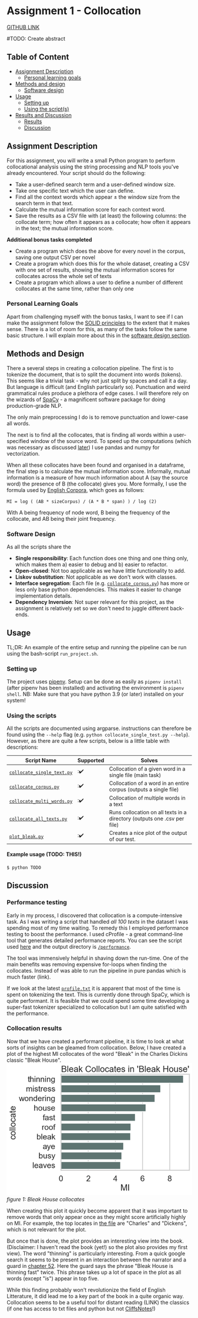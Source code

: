 # Assignment 1 - Collocation
[GITHUB LINK](https://github.com/Rysias/cds-assignments/tree/main/language-assignments/language-a1)


#TODO: Create abstract 


## Table of Content
- [Assignment Description](#assignment-description)
    * [Personal learning goals](#personal-learning-goals)
- [Methods and design](#methods-and-design)
    * [Software design](#software-design)
- [Usage](#usage)
    * [Setting up](#setting-up)
    * [Using the script(s)](#using-the-scripts)
- [Results and Discussion](#results-and-discussion)
    * [Results](#results)
    * [Discussion](#discussion)

## Assignment Description
For this assignment, you will write a small Python program to perform collocational analysis using the string processing and NLP tools you've already encountered. Your script should do the following:

- Take a user-defined search term and a user-defined window size.
- Take one specific text which the user can define.
- Find all the context words which appear ± the window size from the search term in that text.
- Calculate the mutual information score for each context word.
- Save the results as a CSV file with (at least) the following columns: the collocate term; how often it appears as a collocate; how often it appears in the text; the mutual information score.

**Additional bonus tasks completed**
- Create a program which does the above for every novel in the corpus, saving one output CSV per novel
- Create a program which does this for the whole dataset, creating a CSV with one set of results, showing the mutual information scores for collocates across the whole set of texts
- Create a program which allows a user to define a number of different collocates at the same time, rather than only one

### Personal Learning Goals
Apart from challenging myself with the bonus tasks, I want to see if I can make the assignment follow the  [SOLID principles](https://www.digitalocean.com/community/conceptual_articles/s-o-l-i-d-the-first-five-principles-of-object-oriented-design) to the extent that it makes sense. There is a lot of room for this, as many of the tasks follow the same basic structure. I will explain more about this in the [software design section](#software-design). 

## Methods and Design
There a several steps in creating a collocation pipeline. The first is to tokenize the document, that is to split the document into words (tokens). This seems like a trivial task - why not just split by spaces and call it a day. But language is difficult (and English particularly so). Punctuation and weird grammatical rules produce a plethora of edge cases. I will therefore rely on the wizards of [SpaCy](spacy.io) - a magnificent software package for doing production-grade NLP. 

The only main preprocessing I do is to remove punctuation and lower-case all words. 

The next is to find all the collocates, that is finding all words within a user-specified window of the source word. To speed up the computations (which was necessary as discussed [later](#performance-testing)) I use pandas and numpy for vectorization.

When all these collocates have been found and organised in a dataframe, the final step is to calculate the mutual information score. Informally, mutual information is a measure of how much information about A (say the source word) the presence of B (the collocate) gives you. More formally, I use the formula used by [English Corpora](https://www.english-corpora.org/mutualInformation.asp), which goes as follows: 

```
MI = log ( (AB * sizeCorpus) / (A * B * span) ) / log (2)
```

With A being frequency of node word, B being the frequency of the collocate, and AB being their joint frequency. 

### Software Design
As all the scripts share the 

- **Single responsibility**: Each function does one thing and one thing only, which makes them a) easier to debug and b) easier to refactor.
- **Open-closed**: Not too applicable as we have little functionality to add.
- **Liskov substitution**: Not applicable as we don't work with classes. 
- **Interface segregation**: Each file (e.g. [`collocate_corpus.py`](./collocate_corpus.py)) has more or less only base python dependencies. This makes it easier to change implementation details.
- **Dependency Inversion**: Not super relevant for this project, as the assignment is relatively set so we don't need to juggle different back-ends.

## Usage 
TL;DR: An example of the entire setup and running the pipeline can be run using the bash-script `run_project.sh`. 

### Setting up
The project uses [pipenv](https://pipenv-fork.readthedocs.io/en/latest/basics.html). Setup can be done as easily as `pipenv install` (after pipenv has been installed) and activating the environment is `pipenv shell`. NB: Make sure that you have python 3.9 (or later) installed on your system!

### Using the scripts 
All the scripts are documented using argparse. instructions can therefore be found using the `--help` flag (e.g. `python collocate_single_test.py --help`). However, as there are quite a few scripts, below is a little table with descriptions: 


Script Name | Supported | Solves 
---- | ---- | ---- 
[`collocate_single_text.py`](./collocate_single_text.py) | ::heavy_check_mark: | Collocation of a given word in a single file (main task) 
[`collocate_corpus.py`](./collocate_corpus.py) | ::heavy_check_mark: | Collocation of a word in an entire corpus (outputs a single file)
[`collocate_multi_words.py`](./collocate_corpus.py) | ::heavy_check_mark: | Collocation of multiple words in a text
[`collocate_all_texts.py`](./collocate_all_texts.py) | ::heavy_check_mark: | Runs collocation on all texts in a directory (outputs one .csv per file)
[`plot_bleak.py`](./collocate_all_texts.py) | ::heavy_check_mark: | Creates a nice plot of the output of our test.

#### Example usage (TODO: THIS!)
```console
$ python TODO
```

## Discussion
### Performance testing
Early in my process, I discovered that collocation is a compute-intensive task. As I was writing a script that handled _all 100 texts_ in the dataset I was spending most of my time waiting. To remedy this I employed performance testing to boost the performance. I used cProfile - a great command-line tool that generates detailed performance reports. You can see the script used [here](./profile_collocate.sh) and the output directory is [`/performance`](./performance/). 

The tool was immensively helpful in shaving down the run-time. One of the main benefits was removing expensive for-loops when finding the collocates. Instead of was able to run the pipeline in pure pandas which is much faster (link). 

If we look at the latest [`profile.txt`](./performance/profile.txt) it is apparent that most of the time is spent on tokenizing the text. This is currently done through SpaCy, which is quite performant. It is feasible that we could spend some time developing a super-fast tokenizer specialized to collocation but I am quite satisfied with the performance. 

### Collocation results
Now that we have created a performant pipeline, it is time to look at what sorts of insights can be gleamed from collocation. Below, I have created a plot of the highest MI collocates of the word "Bleak" in the Charles Dickins classic "Bleak House". 
![img](./output/Dickens_Bleak_1853_bleak.png)
*figure 1: Bleak House collocates*

When creating this plot it quickly become apparent that it was important to remove words that only appear once as they might score artificially highly on MI. For example, the top locates in [the file](./output/Dickens_Bleak_1853_bleak.csv) are "Charles" and "Dickens", which is not relevant for the plot. 

But once that is done, the plot provides an interesting view into the book. (Disclaimer: I haven't read the book (yet!) so the plot also provides my first view). The word "thinning" is particularly interesting. From a quick google search it seems to be present in an interaction between the narrator and a guard in [chapter 52](http://www.literaturepage.com/read/dickens-bleak-house-802.html). Here the guard says the phrase "Bleak House is thinning fast" twice. This phrase takes up a lot of space in the plot as all words (except "is") appear in top five. 

While this finding probably won't revolutionize the field of English Litterature, it did lead me to a key part of the book in a quite organic way. Collocation seems to be a useful tool for distant reading (LINK) the classics (if one has access to txt files and python but not [CliffsNotes](https://www.cliffsnotes.com/)!)


